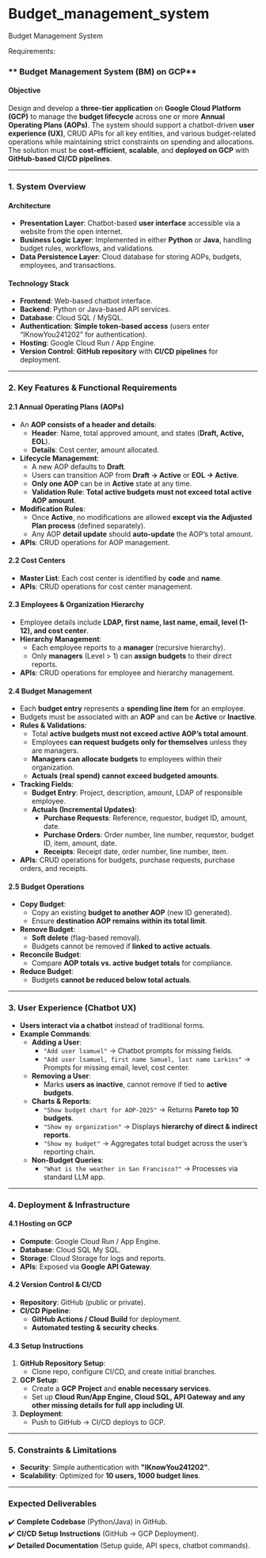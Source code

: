 # Budget_management_system
Budget Management System


Requirements:
### ** Budget Management System (BM) on GCP**  

#### **Objective**  
Design and develop a **three-tier application** on **Google Cloud Platform (GCP)** to manage the **budget lifecycle** across one or more **Annual Operating Plans (AOPs)**. The system should support a chatbot-driven **user experience (UX)**, CRUD APIs for all key entities, and various budget-related operations while maintaining strict constraints on spending and allocations. The solution must be **cost-efficient**, **scalable**, and **deployed on GCP** with **GitHub-based CI/CD pipelines**.

---

### **1. System Overview**  

#### **Architecture**  
- **Presentation Layer**: Chatbot-based **user interface** accessible via a website from the open internet.  
- **Business Logic Layer**: Implemented in either **Python** or **Java**, handling budget rules, workflows, and validations.  
- **Data Persistence Layer**: Cloud database for storing AOPs, budgets, employees, and transactions.  

#### **Technology Stack**  
- **Frontend**: Web-based chatbot interface.  
- **Backend**: Python or Java-based API services.  
- **Database**: Cloud SQL / MySQL.  
- **Authentication**: **Simple token-based access** (users enter “IKnowYou241202” for authentication).  
- **Hosting**: Google Cloud Run / App Engine.  
- **Version Control**: **GitHub repository** with **CI/CD pipelines** for deployment.  


---

### **2. Key Features & Functional Requirements**  

#### **2.1 Annual Operating Plans (AOPs)**  
- An **AOP consists of a header and details**:  
  - **Header**: Name, total approved amount, and states (**Draft, Active, EOL**).  
  - **Details**: Cost center, amount allocated.  
- **Lifecycle Management**:  
  - A new AOP defaults to **Draft**.  
  - Users can transition AOP from **Draft → Active** or **EOL → Active**.  
  - **Only one AOP** can be in **Active** state at any time.  
  - **Validation Rule**: **Total active budgets must not exceed total active AOP amount**.  
- **Modification Rules**:  
  - Once **Active**, no modifications are allowed **except via the Adjusted Plan process** (defined separately).  
  - Any AOP **detail update** should **auto-update** the AOP’s total amount.  
- **APIs**: CRUD operations for AOP management.  

#### **2.2 Cost Centers**  
- **Master List**: Each cost center is identified by **code** and **name**.  
- **APIs**: CRUD operations for cost center management.  

#### **2.3 Employees & Organization Hierarchy**  
- Employee details include **LDAP, first name, last name, email, level (1-12), and cost center**.  
- **Hierarchy Management**:  
  - Each employee reports to a **manager** (recursive hierarchy).  
  - Only **managers** (Level > 1) can **assign budgets** to their direct reports.  
- **APIs**: CRUD operations for employee and hierarchy management.  

#### **2.4 Budget Management**  
- Each **budget entry** represents a **spending line item** for an employee.  
- Budgets must be associated with an **AOP** and can be **Active** or **Inactive**.  
- **Rules & Validations**:  
  - Total **active budgets must not exceed active AOP’s total amount**.  
  - Employees **can request budgets only for themselves** unless they are managers.  
  - **Managers can allocate budgets** to employees within their organization.  
  - **Actuals (real spend) cannot exceed budgeted amounts**.  
- **Tracking Fields**:  
  - **Budget Entry**: Project, description, amount, LDAP of responsible employee.  
  - **Actuals (Incremental Updates)**:  
    - **Purchase Requests**: Reference, requestor, budget ID, amount, date.  
    - **Purchase Orders**: Order number, line number, requestor, budget ID, item, amount, date.  
    - **Receipts**: Receipt date, order number, line number, item.  
- **APIs**: CRUD operations for budgets, purchase requests, purchase orders, and receipts.  

#### **2.5 Budget Operations**  
- **Copy Budget**:  
  - Copy an existing **budget to another AOP** (new ID generated).  
  - Ensure **destination AOP remains within its total limit**.  
- **Remove Budget**:  
  - **Soft delete** (flag-based removal).  
  - Budgets cannot be removed if **linked to active actuals**.  
- **Reconcile Budget**:  
  - Compare **AOP totals vs. active budget totals** for compliance.  
- **Reduce Budget**:  
  - Budgets **cannot be reduced below total actuals**.  

---

### **3. User Experience (Chatbot UX)**  
- **Users interact via a chatbot** instead of traditional forms.  
- **Example Commands**:  
  - **Adding a User**:  
    - `"Add user lsamuel"` → Chatbot prompts for missing fields.  
    - `"Add user lsamuel, first name Samuel, last name Larkins"` → Prompts for missing email, level, cost center.  
  - **Removing a User**:  
    - Marks **users as inactive**, cannot remove if tied to **active budgets**.  
  - **Charts & Reports**:  
    - `"Show budget chart for AOP-2025"` → Returns **Pareto top 10 budgets**.  
    - `"Show my organization"` → Displays **hierarchy of direct & indirect reports**.  
    - `"Show my budget"` → Aggregates total budget across the user’s reporting chain.  
  - **Non-Budget Queries**:  
    - `"What is the weather in San Francisco?"` → Processes via standard LLM app.  

---

### **4. Deployment & Infrastructure**  

#### **4.1 Hosting on GCP**  
- **Compute**: Google Cloud Run / App Engine.  
- **Database**: Cloud SQL My SQL.  
- **Storage**: Cloud Storage for logs and reports.  
- **APIs**: Exposed via **Google API Gateway**.  

#### **4.2 Version Control & CI/CD**  
- **Repository**: GitHub (public or private).  
- **CI/CD Pipeline**:  
  - **GitHub Actions / Cloud Build** for deployment.  
  - **Automated testing & security checks**.  

#### **4.3 Setup Instructions**  
1. **GitHub Repository Setup**:  
   - Clone repo, configure CI/CD, and create initial branches.  
2. **GCP Setup**:  
   - Create a **GCP Project** and **enable necessary services**.  
   - Set up **Cloud Run/App Engine, Cloud SQL, API Gateway and any other missing details for full app including UI**.  
3. **Deployment**:  
   - Push to GitHub → CI/CD deploys to GCP.  

---

### **5. Constraints & Limitations**  
- **Security**: Simple authentication with **"IKnowYou241202"**.  
- **Scalability**: Optimized for **10 users, 1000 budget lines**.  

---

### **Expected Deliverables**  
✔️ **Complete Codebase** (Python/Java) in GitHub.  
✔️ **CI/CD Setup Instructions** (GitHub → GCP Deployment).  
✔️ **Detailed Documentation** (Setup guide, API specs, chatbot commands).  


